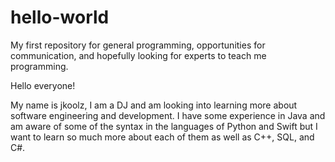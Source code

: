 # hello-world
My first repository for general programming, opportunities for communication, and hopefully looking for experts to teach me programming.


Hello everyone!

My name is jkoolz, I am a DJ and am looking into learning more about software engineering and development.
I have some experience in Java and am aware of some of the syntax in the languages of Python and Swift but I want to learn so much more about each of them as well as C++, SQL, and C#.
